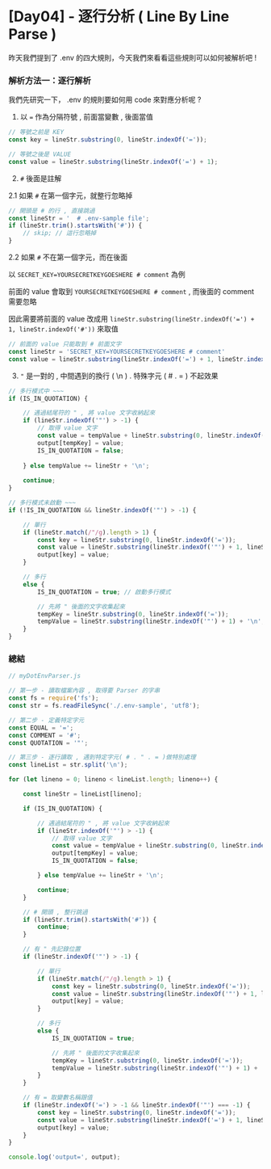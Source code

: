 # [Day04] - 逐行分析 ( Line By Line Parse )

昨天我們提到了 .env 的四大規則，今天我們來看看這些規則可以如何被解析吧 !

### 解析方法一：逐行解析

我們先研究一下， .env 的規則要如何用 code 來對應分析呢 ?

1. 以 `=` 作為分隔符號 , 前面當變數 , 後面當值

```javascript
// 等號之前是 KEY 
const key = lineStr.substring(0, lineStr.indexOf('='));

// 等號之後是 VALUE
const value = lineStr.substring(lineStr.indexOf('=') + 1);
```

2. `#` 後面是註解

2.1 如果 `#` 在第一個字元，就整行忽略掉

```javascript
// 開頭是 # 的行 , 直接跳過
const lineStr = '  # .env-sample file';
if (lineStr.trim().startsWith('#')) {
    // skip; // 這行忽略掉
}
```

2.2 如果 `#` 不在第一個字元，而在後面

以 `SECRET_KEY=YOURSECRETKEYGOESHERE # comment` 為例

前面的 value 會取到 `YOURSECRETKEYGOESHERE # comment` , 而後面的 comment 需要忽略

因此需要將前面的 value 改成用 `lineStr.substring(lineStr.indexOf('=') + 1, lineStr.indexOf('#'))` 來取值

```javascript
// 前面的 value 只能取到 # 前面文字
const lineStr = 'SECRET_KEY=YOURSECRETKEYGOESHERE # comment'
const value = lineStr.substring(lineStr.indexOf('=') + 1, lineStr.indexOf('#'));
```

3. `"` 是一對的 , 中間遇到的換行 ( \n ) . 特殊字元 ( # . = ) 不起效果

```javascript
// 多行模式中 ~~~
if (IS_IN_QUOTATION) {

    // 遇過結尾符的 " , 將 value 文字收納起來
    if (lineStr.indexOf('"') > -1) {
        // 取得 value 文字
        const value = tempValue + lineStr.substring(0, lineStr.indexOf('"'));
        output[tempKey] = value;
        IS_IN_QUOTATION = false;
    
    } else tempValue += lineStr + '\n';
    
    continue;
}

// 多行模式未啟動 ~~~
if (!IS_IN_QUOTATION && lineStr.indexOf('"') > -1) {

    // 單行
    if (lineStr.match(/"/g).length > 1) {
        const key = lineStr.substring(0, lineStr.indexOf('='));
        const value = lineStr.substring(lineStr.indexOf('"') + 1, lineStr.lastIndexOf('"'));
        output[key] = value;
    }

    // 多行
    else {
        IS_IN_QUOTATION = true; // 啟動多行模式

        // 先將 " 後面的文字收集起來
        tempKey = lineStr.substring(0, lineStr.indexOf('='));
        tempValue = lineStr.substring(lineStr.indexOf('"') + 1) + '\n';
    }
}
```

### 總結

```javascript
// myDotEnvParser.js

// 第一步 - 讀取檔案內容 , 取得要 Parser 的字串
const fs = require('fs');
const str = fs.readFileSync('./.env-sample', 'utf8');

// 第二步 - 定義特定字元
const EQUAL = '=';
const COMMENT = '#';
const QUOTATION = '"';

// 第三步 - 逐行讀取 , 遇到特定字元( # . " . = )做特別處理
const lineList = str.split('\n');

for (let lineno = 0; lineno < lineList.length; lineno++) {

    const lineStr = lineList[lineno];

    if (IS_IN_QUOTATION) {

        // 遇過結尾符的 " , 將 value 文字收納起來
        if (lineStr.indexOf('"') > -1) {
            // 取得 value 文字
            const value = tempValue + lineStr.substring(0, lineStr.indexOf('"'));
            output[tempKey] = value;
            IS_IN_QUOTATION = false;

        } else tempValue += lineStr + '\n';

        continue;
    }

    // # 開頭 , 整行跳過
    if (lineStr.trim().startsWith('#')) {
        continue;
    }

    // 有 " 先記錄位置
    if (lineStr.indexOf('"') > -1) {

        // 單行
        if (lineStr.match(/"/g).length > 1) {
            const key = lineStr.substring(0, lineStr.indexOf('='));
            const value = lineStr.substring(lineStr.indexOf('"') + 1, lineStr.lastIndexOf('"'));
            output[key] = value;
        }

        // 多行
        else {
            IS_IN_QUOTATION = true;

            // 先將 " 後面的文字收集起來
            tempKey = lineStr.substring(0, lineStr.indexOf('='));
            tempValue = lineStr.substring(lineStr.indexOf('"') + 1) + '\n';
        }
    }

    // 有 = 取變數名稱跟值
    if (lineStr.indexOf('=') > -1 && lineStr.indexOf('"') === -1) {
        const key = lineStr.substring(0, lineStr.indexOf('='));
        const value = lineStr.substring(lineStr.indexOf('=') + 1, lineStr.indexOf('#')).trim();
        output[key] = value;
    }
}

console.log('output=', output);
```
